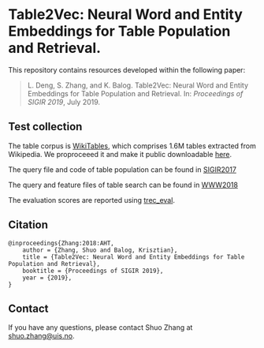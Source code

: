 # Table2Vec: Neural Word and Entity Embeddings for Table Population and Retrieval.

This repository contains resources developed within the following paper:

> L. Deng, S. Zhang, and K. Balog. Table2Vec: Neural Word and Entity Embeddings for Table Population and Retrieval. In: *Proceedings of SIGIR 2019*, July 2019.


## Test collection

The table corpus is [WikiTables](http://websail-fe.cs.northwestern.edu/TabEL/), which comprises 1.6M tables extracted from Wikipedia. We proproceeed it and make it public downloadable [here](http://iai.group/downloads/smart_table/WP_tables.zip).

The query file and code of table population can be found in [SIGIR2017](https://github.com/iai-group/sigir2017-table)

The query and feature files of table search can be found in [WWW2018](https://github.com/iai-group/www2018-table)
 










The evaluation scores are reported using [trec_eval](https://github.com/usnistgov/trec_eval).


## Citation
```
@inproceedings{Zhang:2018:AHT,
    author = {Zhang, Shuo and Balog, Krisztian},
    title = {Table2Vec: Neural Word and Entity Embeddings for Table Population and Retrieval},
    booktitle = {Proceedings of SIGIR 2019},
    year = {2019},
}
```

## Contact
If you have any questions, please contact Shuo Zhang at shuo.zhang@uis.no.

